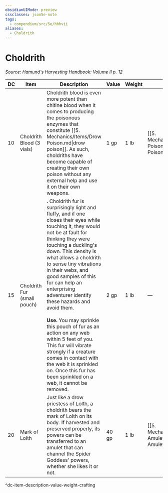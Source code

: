 ```yaml
---
obsidianUIMode: preview
cssclasses: json5e-note
tags:
  - compendium/src/5e/hhhvii
aliases:
  - Choldrith
---
```

# Choldrith
*Source: Hamund's Harvesting Handbook: Volume II p. 12* 

| DC | Item | Description | Value | Weight | Crafting |
|----|------|-------------|-------|--------|----------|
| 10 | Choldrith Blood (3 vials) | Choldrith blood is even more potent than chitine blood when it comes to producing the poisonous enzymes that constitute [[5. Mechanics/Items/Drow Poison.md\|drow poison]]. As such, choldriths have become capable of creating their own poison without any external help and use it on their own weapons. | 1 gp | 1 lb | [[5. Mechanics/Items/Drow Poison.md\|Drow Poison]] |
| 15 | Choldrith Fur (small pouch) | **.** Choldrith fur is surprisingly light and fluffy, and if one closes their eyes while touching it, they would not be at fault for thinking they were touching a duckling's down. This density is what allows a choldrith to sense tiny vibrations in their webs, and good samples of this fur can help an enterprising adventurer identify these hazards and avoid them.<br /><br />**Use.** You may sprinkle this pouch of fur as an action on any web within 5 feet of you. This fur will vibrate strongly if a creature comes in contact with the web it is sprinkled on. Once this fur has been sprinkled on a web, it cannot be removed. | 2 gp | 1 lb | — |
| 20 | Mark of Lolth | Just like a drow priestess of Lolth, a choldrith bears the mark of Lolth on its body. If harvested and preserved properly, its powers can be transferred to an amulet that can channel the Spider Goddess' powers, whether she likes it or not. | 40 gp | 1 lb | [[5. Mechanics/Items/Drow Amulet.md\|Drow Amulet]] |
^dc-item-description-value-weight-crafting
